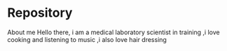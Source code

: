 # Repository
About me
Hello there, i am a medical laboratory scientist in training
,i love cooking and listening to music
,i also love hair dressing
